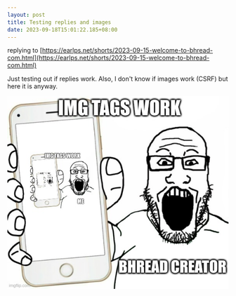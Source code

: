 ```yaml
---
layout: post
title: Testing replies and images
date: 2023-09-18T15:01:22.185+08:00
---
```

replying to [https://earlps.net/shorts/2023-09-15-welcome-to-bhread-com.html](https://earlps.net/shorts/2023-09-15-welcome-to-bhread-com.html)

Just testing out if replies work. Also, I don't know if images work (CSRF) but here it is anyway.

![](/img/uploads/7zilm2.jpg)
